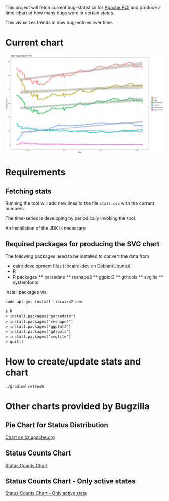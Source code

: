 This project will fetch current bug-statistics for [Apache POI](https://poi.apache.org/) and produce a time-chart of how many bugs were in certain states.

This visualizes trends in how bug-entries over time.

# Current chart

![Latest chart](/stats.svg)

# Requirements

## Fetching stats

Running the tool will add new lines to the file `stats.csv` with the current numbers. 

The time-series is developing by periodically invoking the tool.

An installation of the JDK is necessary

## Required packages for producing the SVG chart

The following packages need to be installed to convert the data from 
* cairo development files (libcairo-dev on Debian/Ubuntu)
* R
* R packages
** parsedate
** reshape2
** ggplot2
** gdtools
** svglite
** systemfonts

Install packages via 

```
sudo apt-get install libcairo2-dev
```

```
$ R
> install.packages("parsedate")
> install.packages("reshape2")
> install.packages("ggplot2")
> install.packages("gdtools")
> install.packages("svglite")
> quit()
```

# How to create/update stats and chart

```
./gradlew refresh
```

# Other charts provided by Bugzilla

## Pie Chart for Status Distribution

[Chart on bz.apache.org](https://bz.apache.org/bugzilla/report.cgi?z_axis_field=&format=pie&x_axis_field=bug_status&x_labels_vertical=1&no_redirect=1&query_format=report-graph&short_desc_type=allwordssubstr&short_desc=&product=POI&longdesc_type=allwordssubstr&longdesc=&bug_file_loc_type=allwordssubstr&bug_file_loc=&keywords_type=allwords&keywords=&bug_id=&bug_id_type=anyexact&votes=&votes_type=greaterthaneq&emailtype1=substring&email1=&emailtype2=substring&email2=&emailtype3=substring&email3=&chfieldvalue=&chfieldfrom=&chfieldto=Now&j_top=AND&f0=OP&j0=AND&f1=OP&j2=AND&f3=CP&f4=CP&f5=noop&o5=noop&v5=&action=wrap)

## Status Counts Chart

[Status Counts Chart](https://bz.apache.org/bugzilla/reports.cgi?product=POI&datasets=UNCONFIRMED&datasets=NEW&datasets=ASSIGNED&datasets=REOPENED&datasets=NEEDINFO&datasets=RESOLVED&datasets=VERIFIED&datasets=CLOSED&datasets=FIXED&datasets=INVALID&datasets=WONTFIX&datasets=LATER&datasets=REMIND&datasets=DUPLICATE&datasets=WORKSFORME&datasets=MOVED)

## Status Counts Chart - Only active states

[Status Counts Chart - Only active stats](https://bz.apache.org/bugzilla/reports.cgi?product=POI&datasets=UNCONFIRMED&datasets=NEW&datasets=ASSIGNED&datasets=REOPENED&datasets=NEEDINFO)

